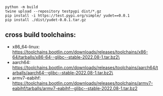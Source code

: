```shell
python -m build
twine upload --repository testpypi dist/*.gz
pip install -i https://test.pypi.org/simple/ yudet==0.0.1
pip install ./dist/yudet-0.0.1.tar.gz
```

## cross build toolchains:
* x86_64-linux: \
https://toolchains.bootlin.com/downloads/releases/toolchains/x86-64/tarballs/x86-64--glibc--stable-2022.08-1.tar.bz2\
* aarch64: \
https://toolchains.bootlin.com/downloads/releases/toolchains/aarch64/tarballs/aarch64--glibc--stable-2022.08-1.tar.bz2\
* armv7-eabihf:\
https://toolchains.bootlin.com/downloads/releases/toolchains/armv7-eabihf/tarballs/armv7-eabihf--glibc--stable-2022.08-1.tar.bz2

